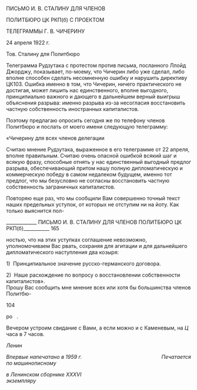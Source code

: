 ПИСЬМО И. В. СТАЛИНУ ДЛЯ ЧЛЕНОВ

ПОЛИТБЮРО ЦК РКП(б) С ПРОЕКТОМ

ТЕЛЕГРАММЫ Г. В. ЧИЧЕРИНУ

24 апреля 1922 г.

Тов. Сталину для Политбюро

Телеграмма Рудзутака с протестом против письма, посланного Ллойд Джорджу, по­казывает, по-моему, что Чичерин либо уже сделал, либо вполне способен сделать несо­мненную ошибку и нарушить директиву ЦК103. Ошибка именно в том, что Чичерин, ничего практического не достигая, может лишить нас единственного, вполне выгодно­го, принципиально важного и дающего в дальнейшем верный выигрыш объяснения разрыва: именно разрыва из-за несогласия восстановить частную собственность ино­странных капиталистов.

Поэтому предлагаю опросить сегодня же по телефону членов Политбюро и послать от моего имени следующую телеграмму:

«Чичерину для всех членов делегации

Считаю мнение Рудзутака, выраженное в его телеграмме от 22 апреля, вполне пра­вильным. Считаю очень опасной ошибкой всякий шаг и всякую фразу, способные от­нять у нас единственный выгодный предлог разрыва, обеспечивающий притом нашу полную дипломатическую и коммерческую победу в самом недалеком будущем, имен­но тот предлог, что мы безусловно не согласны восстановить частную собственность заграничных капиталистов.

Повторяю еще раз, что мы сообщили Вам совершенно точный текст наших предель­ных уступок, от которых не отступим ни на йоту. Как только выяснится пол-

  

_____________ ПИСЬМО И. В. СТАЛИНУ ДЛЯ ЧЛЕНОВ ПОЛИТБЮРО ЦК РКП(б)___________ 165

ностью, что на этих уступках соглашение невозможно, уполномочиваем Вас рвать, со­храняя для агитации и для дальнейшего дипломатического наступления два козыря:

1)  Принципиальное значение русско-германского договора.

2)  Наше расхождение по вопросу о восстановлении собственности капиталистов».  
Прошу Вас сообщить мне мнение всех или хотя бы большинства членов Политбю-

104

ро   .

Вечером устроим свидание с Вами, а если можно и с Каменевым, на _Ц_ часа в 7 ча­сов.

_Ленин_

_Впервые напечатано в 1959 г.                                                       Печатается по машинописному_

_в Ленинском сборнике_ _XXXVI_                                                                           _экземпляру_